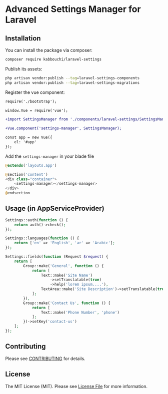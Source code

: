 # Advanced Settings Manager for Laravel

## Installation

You can install the package via composer:

```bash
composer require kabbouchi/laravel-settings
```

Publish its assets:

```bash
php artisan vendor:publish --tag=laravel-settings-components
php artisan vendor:publish --tag=laravel-settings-migrations
```

Register the vue component:

```diff
require('./bootstrap');

window.Vue = require('vue');

+import SettingsManager from './components/laravel-settings/SettingsManager.vue';

+Vue.component('settings-manager', SettingsManager);

const app = new Vue({
    el: '#app'
});
```
Add the `settings-manager` in your blade file

```php
@extends('layouts.app')

@section('content')
<div class="container">
    <settings-manager></settings-manager>
</div>
@endsection

```
## Usage (in AppServiceProvider)

``` php
Settings::auth(function () {
    return auth()->check();
});

Settings::languages(function () {
    return ['en' => 'English', 'ar' => 'Arabic'];
});

Settings::fields(function (Request $request) {
    return [
        Group::make('General', function () {
            return [
                Text::make('Site Name')
                    ->setTranslatable(true)
                    ->help('lorem ipsum....'),
                TextArea::make('Site Description')->setTranslatable(true),
            ];
        }),
        Group::make('Contact Us', function () {
            return [
                Text::make('Phone Number', 'phone')
            ];
        })->setKey('contact-us')
    ];
});
```
## Contributing

Please see [CONTRIBUTING](CONTRIBUTING.md) for details.

## License

The MIT License (MIT). Please see [License File](LICENSE.md) for more information.
